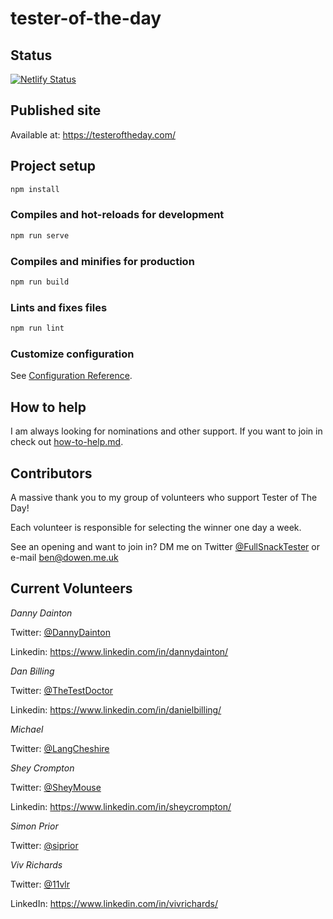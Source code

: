 # tester-of-the-day

## Status

[![Netlify Status](https://api.netlify.com/api/v1/badges/34711676-198b-48eb-951d-f23a6cd2696e/deploy-status)](https://app.netlify.com/sites/tester-of-the-day/deploys)

## Published site

Available at: <https://testeroftheday.com/>

## Project setup

```bash
npm install
```

### Compiles and hot-reloads for development

```bash
npm run serve
```

### Compiles and minifies for production

```bash
npm run build
```

### Lints and fixes files

```bash
npm run lint
```

### Customize configuration

See [Configuration Reference](https://cli.vuejs.org/config/).

## How to help

I am always looking for nominations and other support. If you want to join in check out [how-to-help.md](how-to-help.md).

## Contributors

A massive thank you to my group of volunteers who support Tester of The Day!

Each volunteer is responsible for selecting the winner one day a week.

See an opening and want to join in? DM me on Twitter [@FullSnackTester](https://twitter.com/FullSnackTester) or e-mail ben@dowen.me.uk

## Current Volunteers

*Danny Dainton*

Twitter: [@DannyDainton](https://twitter.com/DannyDainton)

Linkedin: <https://www.linkedin.com/in/dannydainton/>

*Dan Billing*

Twitter: [@TheTestDoctor](https://twitter.com/TheTestDoctor)

Linkedin: <https://www.linkedin.com/in/danielbilling/>

*Michael*

Twitter: [@LangCheshire](https://twitter.com/LangCheshire)

*Shey Crompton*

Twitter: [@SheyMouse](https://twitter.com/SheyMouse)

Linkedin: <https://www.linkedin.com/in/sheycrompton/>

*Simon Prior*

Twitter: [@siprior](https://twitter.com/siprior)

*Viv Richards*

Twitter: [@11vlr](https://twitter.com/11vlr)

LinkedIn: <https://www.linkedin.com/in/vivrichards/>
